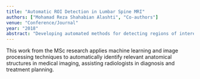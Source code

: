 ```yaml
---
title: "Automatic ROI Detection in Lumbar Spine MRI"
authors: ["Mohamad Reza Shahabian Alashti", "Co-authors"]
venue: "Conference/Journal"
year: "2018"
abstract: "Developing automated methods for detecting regions of interest in lumbar spine MRI images, supporting medical diagnosis and treatment planning for spinal conditions."
---
```


This work from the MSc research applies machine learning and image processing techniques to automatically identify relevant anatomical structures in medical imaging, assisting radiologists in diagnosis and treatment planning.

